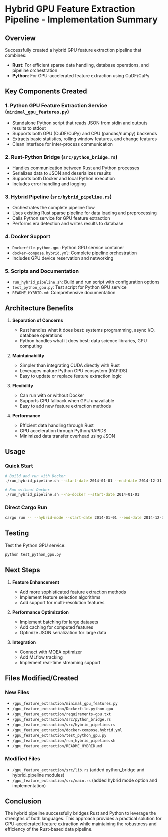 # Hybrid GPU Feature Extraction Pipeline - Implementation Summary

## Overview

Successfully created a hybrid GPU feature extraction pipeline that combines:
- **Rust**: For efficient sparse data handling, database operations, and pipeline orchestration
- **Python**: For GPU-accelerated feature extraction using CuDF/CuPy

## Key Components Created

### 1. Python GPU Feature Extraction Service (`minimal_gpu_features.py`)
- Standalone Python script that reads JSON from stdin and outputs results to stdout
- Supports both GPU (CuDF/CuPy) and CPU (pandas/numpy) backends
- Extracts basic statistics, rolling window features, and change features
- Clean interface for inter-process communication

### 2. Rust-Python Bridge (`src/python_bridge.rs`)
- Handles communication between Rust and Python processes
- Serializes data to JSON and deserializes results
- Supports both Docker and local Python execution
- Includes error handling and logging

### 3. Hybrid Pipeline (`src/hybrid_pipeline.rs`)
- Orchestrates the complete pipeline flow
- Uses existing Rust sparse pipeline for data loading and preprocessing
- Calls Python service for GPU feature extraction
- Performs era detection and writes results to database

### 4. Docker Support
- `Dockerfile.python-gpu`: Python GPU service container
- `docker-compose.hybrid.yml`: Complete pipeline orchestration
- Includes GPU device reservation and networking

### 5. Scripts and Documentation
- `run_hybrid_pipeline.sh`: Build and run script with configuration options
- `test_python_gpu.py`: Test script for Python GPU service
- `README_HYBRID.md`: Comprehensive documentation

## Architecture Benefits

1. **Separation of Concerns**
   - Rust handles what it does best: systems programming, async I/O, database operations
   - Python handles what it does best: data science libraries, GPU computing

2. **Maintainability**
   - Simpler than integrating CUDA directly with Rust
   - Leverages mature Python GPU ecosystem (RAPIDS)
   - Easy to update or replace feature extraction logic

3. **Flexibility**
   - Can run with or without Docker
   - Supports CPU fallback when GPU unavailable
   - Easy to add new feature extraction methods

4. **Performance**
   - Efficient data handling through Rust
   - GPU acceleration through Python/RAPIDS
   - Minimized data transfer overhead using JSON

## Usage

### Quick Start
```bash
# Build and run with Docker
./run_hybrid_pipeline.sh --start-date 2014-01-01 --end-date 2014-12-31

# Run without Docker
./run_hybrid_pipeline.sh --no-docker --start-date 2014-01-01
```

### Direct Cargo Run
```bash
cargo run -- --hybrid-mode --start-date 2014-01-01 --end-date 2014-12-31
```

## Testing

Test the Python GPU service:
```bash
python test_python_gpu.py
```

## Next Steps

1. **Feature Enhancement**
   - Add more sophisticated feature extraction methods
   - Implement feature selection algorithms
   - Add support for multi-resolution features

2. **Performance Optimization**
   - Implement batching for large datasets
   - Add caching for computed features
   - Optimize JSON serialization for large data

3. **Integration**
   - Connect with MOEA optimizer
   - Add MLflow tracking
   - Implement real-time streaming support

## Files Modified/Created

### New Files
- `/gpu_feature_extraction/minimal_gpu_features.py`
- `/gpu_feature_extraction/Dockerfile.python-gpu`
- `/gpu_feature_extraction/requirements-gpu.txt`
- `/gpu_feature_extraction/src/python_bridge.rs`
- `/gpu_feature_extraction/src/hybrid_pipeline.rs`
- `/gpu_feature_extraction/docker-compose.hybrid.yml`
- `/gpu_feature_extraction/test_python_gpu.py`
- `/gpu_feature_extraction/run_hybrid_pipeline.sh`
- `/gpu_feature_extraction/README_HYBRID.md`

### Modified Files
- `/gpu_feature_extraction/src/lib.rs` (added python_bridge and hybrid_pipeline modules)
- `/gpu_feature_extraction/src/main.rs` (added hybrid mode option and implementation)

## Conclusion

The hybrid pipeline successfully bridges Rust and Python to leverage the strengths of both languages. This approach provides a practical solution for GPU-accelerated feature extraction while maintaining the robustness and efficiency of the Rust-based data pipeline.